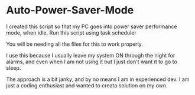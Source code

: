 # Auto-Power-Saver-Mode
I created this script so that my PC goes into power saver performance mode, when idle. Run this script using task scheduler

You will be needing all the files for this to work properly. 

I use this because I usually leave my system ON through the night for alarms, and even when I am not using it but I just don't want it to go to sleep.

The approach is a bit janky, and by no means I am in experienced dev. I am just a coding enthusiast and wanted to creata solution on my own.
